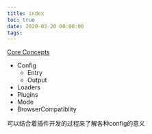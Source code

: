 ```yaml
---
title: index
toc: true
date: 2020-03-20 00:00:00
tags:
---
```


[Core Concepts](https://webpack.js.org/concepts/)
* Config
  * Entry
  * Output
* Loaders
* Plugins
* Mode
* BrowserCompatiblity

可以结合着插件开发的过程来了解各种config的意义
